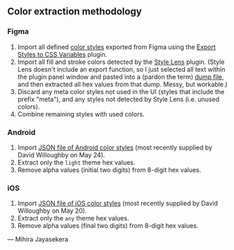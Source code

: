 ## Color extraction methodology

### Figma

1. Import all defined [color styles][f-styles] exported from Figma using the [Export Styles to CSS Variables][fp-cssvars] plugin.
1. Import all fill and stroke colors detected by the [Style Lens][fp-sl] plugin. (Style Lens doesn't include an export function, so I just selected all text within the plugin panel window and pasted into a (pardon the term) [dump file][f-used], and then extracted all hex values from that dump. Messy, but workable.)
1. Discard any meta color styles not used in the UI (styles that include the prefix "meta"), and any styles not detected by Style Lens (i.e. unused colors).
1. Combine remaining styles with used colors.

[f-styles]: https://codesandbox.io/s/github/tinymachine/qt-tahoe-color-compare/tree/main?file=/data/figma-color-styles.txt
[f-used]: https://codesandbox.io/s/github/tinymachine/qt-tahoe-color-compare/tree/main?file=/data/figma-colors-used.txt
[fp-cssvars]: https://www.figma.com/community/plugin/816737626312049592/Export-styles-to-CSS-variables
[fp-sl]: https://www.figma.com/community/plugin/856227067026087708/Style-Lens

### Android

1. Import [JSON file of Android color styles][android-json] (most recently supplied by David Willoughby on May 24).
1. Extract only the `light` theme hex values.
1. Remove alpha values (initial two digits) from 8-digit hex values.

[android-json]: https://codesandbox.io/s/github/tinymachine/qt-tahoe-color-compare/tree/main?file=/data/android-colors.json

### iOS

1. Import [JSON file of iOS color styles][ios-json] (most recently supplied by David Willoughby on May 20).
2. Extract only the `any` theme hex values.
3. Remove alpha values (final two digits) from 8-digit hex values.

[ios-json]: https://codesandbox.io/s/github/tinymachine/qt-tahoe-color-compare/tree/main?file=/data/ios-colors.json

— Mihira Jayasekera